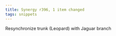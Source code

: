 ```yaml
---
title: Synergy r396, 1 item changed
tags: snippets
---
```


Resynchronize trunk (Leopard) with Jaguar branch
